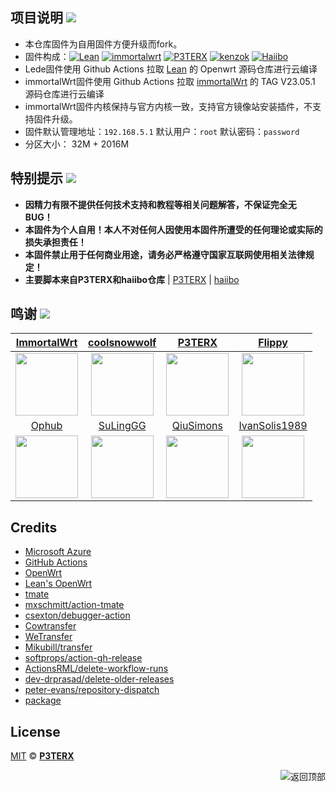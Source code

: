 
## 项目说明 [![](https://img.shields.io/badge/-项目基本介绍-FFFFFF.svg)](#项目说明-)
- 本仓库固件为自用固件方便升级而fork。
- 固件构成：[![Lean](https://img.shields.io/badge/Lede-Lean-ff69b4.svg?style=flat&logo=appveyor)](https://github.com/coolsnowwolf/lede) [![immortalwrt](https://img.shields.io/badge/Project-immortalWrt-ff69b4.svg?style=flat&logo=appveyor)](https://github.com/immortalwrt/immortalwrt) [![P3TERX](https://img.shields.io/badge/OpenWrt-P3TERX-blueviolet.svg?style=flat&logo=appveyor)](https://github.com/P3TERX/Actions-OpenWrt) [![kenzok](https://img.shields.io/badge/Package-kenzok-orange.svg?style=flat&logo=appveyor)](https://github.com/kenzok8/small-package) [![Haiibo](https://img.shields.io/badge/Build-haiibo-32C955.svg?style=flat&logo=appveyor)](https://github.com/haiibo/OpenWrt)
- Lede固件使用 Github Actions 拉取 [Lean](https://github.com/coolsnowwolf/lede) 的 Openwrt 源码仓库进行云编译
- immortalWrt固件使用 Github Actions 拉取 [immortalWrt](https://github.com/immortalwrt/immortalwrt) 的 TAG V23.05.1 源码仓库进行云编译
- immortalWrt固件内核保持与官方内核一致，支持官方镜像站安装插件，不支持固件升级。
- 固件默认管理地址：`192.168.5.1` 默认用户：`root` 默认密码：`password`
- 分区大小： 32M + 2016M


## 特别提示 [![](https://img.shields.io/badge/-个人免责声明-FFFFFF.svg)](#特别提示-)

- **因精力有限不提供任何技术支持和教程等相关问题解答，不保证完全无 BUG！**
- **本固件为个人自用！本人不对任何人因使用本固件所遭受的任何理论或实际的损失承担责任！**
- **本固件禁止用于任何商业用途，请务必严格遵守国家互联网使用相关法律规定！**
- **主要脚本来自P3TERX和haiibo仓库** | [P3TERX](https://p3terx.com/archives/build-openwrt-with-github-actions.html) | [haiibo](https://github.com/haiibo/OpenWrt)


## 鸣谢 [![](https://img.shields.io/badge/-跪谢各大佬-FFFFFF.svg)](#鸣谢-)
| [ImmortalWrt](https://github.com/immortalwrt) | [coolsnowwolf](https://github.com/coolsnowwolf) | [P3TERX](https://github.com/P3TERX) | [Flippy](https://github.com/unifreq) |
| :-------------: | :-------------: | :-------------: | :-------------: |
| <img width="100" src="https://avatars.githubusercontent.com/u/53193414"/> | <img width="100" src="https://avatars.githubusercontent.com/u/31687149"/> | <img width="100" src="https://avatars.githubusercontent.com/u/25927179"/> | <img width="100" src="https://avatars.githubusercontent.com/u/39355261"/> |
| [Ophub](https://github.com/ophub) | [SuLingGG](https://github.com/SuLingGG) | [QiuSimons](https://github.com/QiuSimons) | [IvanSolis1989](https://github.com/IvanSolis1989) |
| <img width="100" src="https://avatars.githubusercontent.com/u/68696949"/> | <img width="100" src="https://avatars.githubusercontent.com/u/22287562"/> | <img width="100" src="https://avatars.githubusercontent.com/u/45143996"/> | <img width="100" src="https://avatars.githubusercontent.com/u/44228691"/> |

## Credits

- [Microsoft Azure](https://azure.microsoft.com)
- [GitHub Actions](https://github.com/features/actions)
- [OpenWrt](https://github.com/openwrt/openwrt)
- [Lean's OpenWrt](https://github.com/coolsnowwolf/lede)
- [tmate](https://github.com/tmate-io/tmate)
- [mxschmitt/action-tmate](https://github.com/mxschmitt/action-tmate)
- [csexton/debugger-action](https://github.com/csexton/debugger-action)
- [Cowtransfer](https://cowtransfer.com)
- [WeTransfer](https://wetransfer.com/)
- [Mikubill/transfer](https://github.com/Mikubill/transfer)
- [softprops/action-gh-release](https://github.com/softprops/action-gh-release)
- [ActionsRML/delete-workflow-runs](https://github.com/ActionsRML/delete-workflow-runs)
- [dev-drprasad/delete-older-releases](https://github.com/dev-drprasad/delete-older-releases)
- [peter-evans/repository-dispatch](https://github.com/peter-evans/repository-dispatch)
- [package](https://github.com/kenzok8/small-package) 

## License

[MIT](https://github.com/P3TERX/Actions-OpenWrt/blob/main/LICENSE) © [**P3TERX**](https://p3terx.com)

<a href="#readme">
<img src="https://img.shields.io/badge/-返回顶部-FFFFFF.svg" title="返回顶部" align="right"/>
</a>
